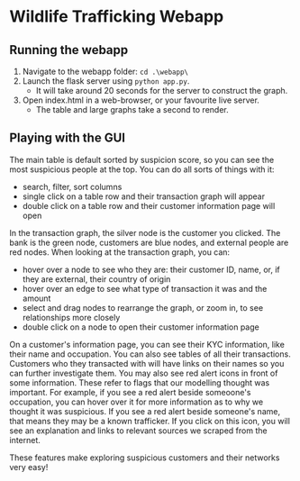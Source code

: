 # Wildlife Trafficking Webapp

## Running the webapp
1. Navigate to the webapp folder: `cd .\webapp\`
2. Launch the flask server using `python app.py`. 
    - It will take around 20 seconds for the server to construct the graph.
3. Open index.html in a web-browser, or your favourite live server. 
    - The table and large graphs take a second to render.

## Playing with the GUI
The main table is default sorted by suspicion score, so you can see the most suspicious people at the top. You can do all sorts of things with it:
- search, filter, sort columns
- single click on a table row and their transaction graph will appear
- double click on a table row and their customer information page will open

In the transaction graph, the silver node is the customer you clicked. The bank is the green node, customers are blue nodes, and external people are red nodes. When looking at the transaction graph, you can:
- hover over a node to see who they are: their customer ID, name, or, if they are external, their country of origin
- hover over an edge to see what type of transaction it was and the amount
- select and drag nodes to rearrange the graph, or zoom in, to see relationships more closely
- double click on a node to open their customer information page

On a customer's information page, you can see their KYC information, like their name and occupation. You can also see tables of all their transactions. Customers who they transacted with will have links on their names so you can further investigate them. You may also see red alert icons in front of some information. These refer to flags that our modelling thought was important. For example, if you see a red alert beside someoone's occupation, you can hover over it for more information as to why we thought it was suspicious. If you see a red alert beside someone's name, that means they may be a known trafficker. If you click on this icon, you will see an explanation and links to relevant sources we scraped from the internet.

These features make exploring suspicious customers and their networks very easy!


